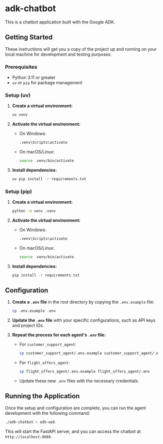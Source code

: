 # adk-chatbot

This is a chatbot application built with the Google ADK.

## Getting Started

These instructions will get you a copy of the project up and running on your local machine for development and testing purposes.

### Prerequisites

* Python 3.11 or greater
* `uv` or `pip` for package management

### Setup (uv)

1. **Create a virtual environment:**

    ```bash
    uv venv
    ```

2. **Activate the virtual environment:**
    * On Windows:

        ```bash
        .venv\Scripts\activate
        ```

    * On macOS/Linux:

        ```bash
        source .venv/bin/activate
        ```

3. **Install dependencies:**

    ```bash
    uv pip install -r requirements.txt
    ```

### Setup (pip)

1. **Create a virtual environment:**

    ```bash
    python -m venv .venv
    ```

2. **Activate the virtual environment:**
    * On Windows:

        ```bash
        .venv\Scripts\activate
        ```

    * On macOS/Linux:

        ```bash
        source .venv/bin/activate
        ```

3. **Install dependencies:**

    ```bash
    pip install -r requirements.txt
    ```

## Configuration

1. **Create a `.env` file** in the root directory by copying the `.env.example` file:

    ```bash
    cp .env.example .env
    ```

2. **Update the `.env` file** with your specific configurations, such as API keys and project IDs.

3. **Repeat the process for each agent's `.env` file:**
    * For `customer_support_agent`:

        ```bash
        cp customer_support_agent/.env.example customer_support_agent/.env
        ```

    * For `flight_offers_agent`:

        ```bash
        cp flight_offers_agent/.env.example flight_offers_agent/.env
        ```

    * Update these new `.env` files with the necessary credentials.

## Running the Application

Once the setup and configuration are complete, you can run the agent development with the following command:

```bash
./adk-chatbot > adk-web
```

This will start the FastAPI server, and you can access the chatbot at `http://localhost:8080`.
